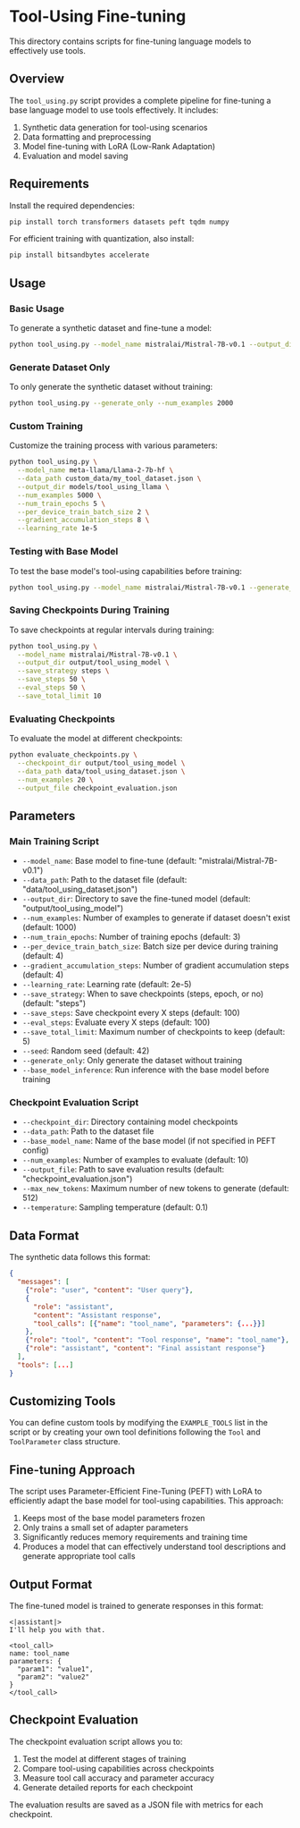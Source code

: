 # Tool-Using Fine-tuning

This directory contains scripts for fine-tuning language models to effectively use tools.

## Overview

The `tool_using.py` script provides a complete pipeline for fine-tuning a base language model to use tools effectively. It includes:

1. Synthetic data generation for tool-using scenarios
2. Data formatting and preprocessing
3. Model fine-tuning with LoRA (Low-Rank Adaptation)
4. Evaluation and model saving

## Requirements

Install the required dependencies:

```bash
pip install torch transformers datasets peft tqdm numpy
```

For efficient training with quantization, also install:

```bash
pip install bitsandbytes accelerate
```

## Usage

### Basic Usage

To generate a synthetic dataset and fine-tune a model:

```bash
python tool_using.py --model_name mistralai/Mistral-7B-v0.1 --output_dir output/tool_using_model
```

### Generate Dataset Only

To only generate the synthetic dataset without training:

```bash
python tool_using.py --generate_only --num_examples 2000
```

### Custom Training

Customize the training process with various parameters:

```bash
python tool_using.py \
  --model_name meta-llama/Llama-2-7b-hf \
  --data_path custom_data/my_tool_dataset.json \
  --output_dir models/tool_using_llama \
  --num_examples 5000 \
  --num_train_epochs 5 \
  --per_device_train_batch_size 2 \
  --gradient_accumulation_steps 8 \
  --learning_rate 1e-5
```

### Testing with Base Model

To test the base model's tool-using capabilities before training:

```bash
python tool_using.py --model_name mistralai/Mistral-7B-v0.1 --generate_only --base_model_inference
```

### Saving Checkpoints During Training

To save checkpoints at regular intervals during training:

```bash
python tool_using.py \
  --model_name mistralai/Mistral-7B-v0.1 \
  --output_dir output/tool_using_model \
  --save_strategy steps \
  --save_steps 50 \
  --eval_steps 50 \
  --save_total_limit 10
```

### Evaluating Checkpoints

To evaluate the model at different checkpoints:

```bash
python evaluate_checkpoints.py \
  --checkpoint_dir output/tool_using_model \
  --data_path data/tool_using_dataset.json \
  --num_examples 20 \
  --output_file checkpoint_evaluation.json
```

## Parameters

### Main Training Script

- `--model_name`: Base model to fine-tune (default: "mistralai/Mistral-7B-v0.1")
- `--data_path`: Path to the dataset file (default: "data/tool_using_dataset.json")
- `--output_dir`: Directory to save the fine-tuned model (default: "output/tool_using_model")
- `--num_examples`: Number of examples to generate if dataset doesn't exist (default: 1000)
- `--num_train_epochs`: Number of training epochs (default: 3)
- `--per_device_train_batch_size`: Batch size per device during training (default: 4)
- `--gradient_accumulation_steps`: Number of gradient accumulation steps (default: 4)
- `--learning_rate`: Learning rate (default: 2e-5)
- `--save_strategy`: When to save checkpoints (steps, epoch, or no) (default: "steps")
- `--save_steps`: Save checkpoint every X steps (default: 100)
- `--eval_steps`: Evaluate every X steps (default: 100)
- `--save_total_limit`: Maximum number of checkpoints to keep (default: 5)
- `--seed`: Random seed (default: 42)
- `--generate_only`: Only generate the dataset without training
- `--base_model_inference`: Run inference with the base model before training

### Checkpoint Evaluation Script

- `--checkpoint_dir`: Directory containing model checkpoints
- `--data_path`: Path to the dataset file
- `--base_model_name`: Name of the base model (if not specified in PEFT config)
- `--num_examples`: Number of examples to evaluate (default: 10)
- `--output_file`: Path to save evaluation results (default: "checkpoint_evaluation.json")
- `--max_new_tokens`: Maximum number of new tokens to generate (default: 512)
- `--temperature`: Sampling temperature (default: 0.1)

## Data Format

The synthetic data follows this format:

```json
{
  "messages": [
    {"role": "user", "content": "User query"},
    {
      "role": "assistant", 
      "content": "Assistant response",
      "tool_calls": [{"name": "tool_name", "parameters": {...}}]
    },
    {"role": "tool", "content": "Tool response", "name": "tool_name"},
    {"role": "assistant", "content": "Final assistant response"}
  ],
  "tools": [...]
}
```

## Customizing Tools

You can define custom tools by modifying the `EXAMPLE_TOOLS` list in the script or by creating your own tool definitions following the `Tool` and `ToolParameter` class structure.

## Fine-tuning Approach

The script uses Parameter-Efficient Fine-Tuning (PEFT) with LoRA to efficiently adapt the base model for tool-using capabilities. This approach:

1. Keeps most of the base model parameters frozen
2. Only trains a small set of adapter parameters
3. Significantly reduces memory requirements and training time
4. Produces a model that can effectively understand tool descriptions and generate appropriate tool calls

## Output Format

The fine-tuned model is trained to generate responses in this format:

```
<|assistant|>
I'll help you with that.

<tool_call>
name: tool_name
parameters: {
  "param1": "value1",
  "param2": "value2"
}
</tool_call>
```

## Checkpoint Evaluation

The checkpoint evaluation script allows you to:

1. Test the model at different stages of training
2. Compare tool-using capabilities across checkpoints
3. Measure tool call accuracy and parameter accuracy
4. Generate detailed reports for each checkpoint

The evaluation results are saved as a JSON file with metrics for each checkpoint. 